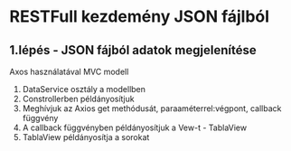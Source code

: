 # RESTFull kezdemény JSON fájlból

## 1.lépés - JSON fájból adatok megjelenítése 

Axos használatával MVC modell

1. DataService osztály a modellben 
2. Constrollerben példányosítjuk 
3. Meghívjuk az Axios get methódusát, paraaméterrel:végpont, callback függvény 
4. A callback függvényben példányosítjuk a Vew-t - TablaView 
5. TablaView példányosítja a sorokat 

